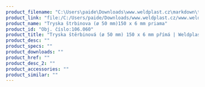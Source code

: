 ```yaml
---
product_filename: "C:\Users\paide\Downloads\www.weldplast.cz\markdown\tryska-sterbinova-o-50-mm-150-x-6-mm-prima.md"
product_link: "file:/C:/Users/paide/Downloads/www.weldplast.cz/www.weldplast.cz/sk/tryska-sterbinova-o-50-mm-150-x-6-mm-prima"
product_name: "Tryska štrbinova (ø 50 mm)150 x 6 mm priama"
product_id: "Obj. číslo:106.060"
product_title: "Tryska štěrbinová (ø 50 mm) 150 x 6 mm přímá | Weldplast"
product_desc: ""
product_specs: ""
product_downloads: ""
product_href: ""
product_desc_2: ""
product_accessories: ""
product_similar: ""
---
```

